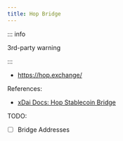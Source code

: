 ```yaml
---
title: Hop Bridge
---
```


::: info

3rd-party warning

::: 

- https://hop.exchange/

References: 
- [xDai Docs: Hop Stablecoin Bridge](https://developers.gnosischain.com/for-users/bridges/hop-stablecoin-bridge-polygon-eth-xdai)

TODO: 
- [ ] Bridge Addresses